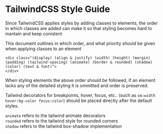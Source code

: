 # TailwindCSS Style Guide

Since TailwindCSS applies styles by adding classes to elements, the order in which classes are added can make it so that styling becomes hard to mantain and keep conistent

This document outlines in which order, and what priority should be given when applying classes to an element

    <div class="(display) (align & justify) (width) (height) (margin) (padding) (tailwind-spacing) (animate) (border & rounded) (shadow) (color) (text & font)">
    </div>

When styling elements the above order should be followed, if an element lacks any of the detailed styling it is ommitted and order is preserved.

Tailwind decorators for breakpoints, hover, focus, etc.. (such as `sm:width hover:bg-color focus:color`) should be placed directly after the default styles.

`animate` refers to the tailwind animate decorators <br>
`rounded` refers to the tailwind style for rounded corners <br>
`shadow` refers to the tailwind box-shadow implementation <br>
